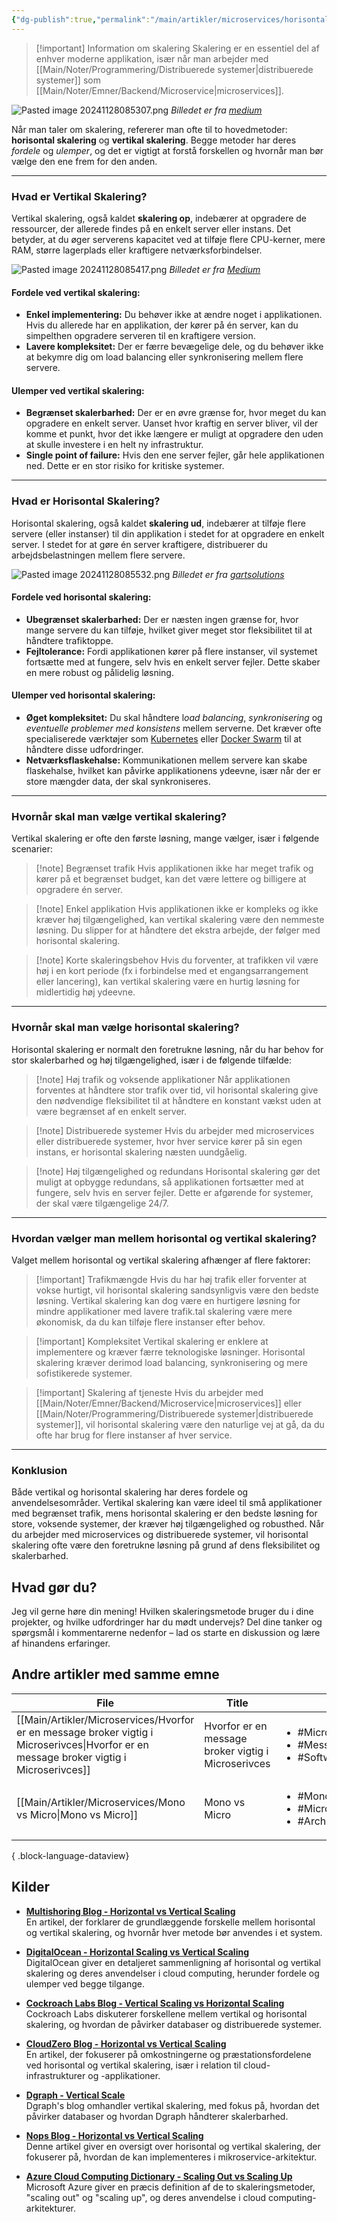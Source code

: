 ```yaml
---
{"dg-publish":true,"permalink":"/main/artikler/microservices/horisontal-vs-vertikal-skalering/","tags":["Microservice","skalering"],"dgHomeLink":"false","dgShowBacklinks":"false","dgShowLocalGraph":"true","dgShowFileTree":"false","dgEnableSearch":"false","dgShowToc":"false","created":"2024-11-28T08:49:31.897+01:00"}
---
```



> [!important] Information om skalering
> Skalering er en essentiel del af enhver moderne applikation, især når man arbejder med [[Main/Noter/Programmering/Distribuerede systemer\|distribuerede systemer]] som [[Main/Noter/Emner/Backend/Microservice\|microservices]]. 


![Pasted image 20241128085307.png](/img/user/Main/Images/Pasted%20image%2020241128085307.png)
*Billedet er fra [medium](https://medium.com/javarevisited/difference-between-horizontal-scalability-vs-vertical-scalability-67455efc91c)*

Når man taler om skalering, refererer man ofte til to hovedmetoder: **horisontal skalering** og **vertikal skalering**. Begge metoder har deres *fordele* og *ulemper*, og det er vigtigt at forstå forskellen og hvornår man bør vælge den ene frem for den anden.

---
### **Hvad er Vertikal Skalering?**

Vertikal skalering, også kaldet **skalering op**, indebærer at opgradere de ressourcer, der allerede findes på en enkelt server eller instans. Det betyder, at du øger serverens kapacitet ved at tilføje flere CPU-kerner, mere RAM, større lagerplads eller kraftigere netværksforbindelser.

![Pasted image 20241128085417.png](/img/user/Main/Images/Pasted%20image%2020241128085417.png)
*Billedet er fra [Medium](https://sumeetpanchal-21.medium.com/scaling-strategies-vertical-scaling-horizontal-scaling-and-hybrid-designs-fc42a63af0cb)*
#### **Fordele ved vertikal skalering:**

- **Enkel implementering:** Du behøver ikke at ændre noget i applikationen. Hvis du allerede har en applikation, der kører på én server, kan du simpelthen opgradere serveren til en kraftigere version.
- **Lavere kompleksitet:** Der er færre bevægelige dele, og du behøver ikke at bekymre dig om load balancing eller synkronisering mellem flere servere.

#### **Ulemper ved vertikal skalering:**

- **Begrænset skalerbarhed:** Der er en øvre grænse for, hvor meget du kan opgradere en enkelt server. Uanset hvor kraftig en server bliver, vil der komme et punkt, hvor det ikke længere er muligt at opgradere den uden at skulle investere i en helt ny infrastruktur.
- **Single point of failure:** Hvis den ene server fejler, går hele applikationen ned. Dette er en stor risiko for kritiske systemer.

---

### **Hvad er Horisontal Skalering?**

Horisontal skalering, også kaldet **skalering ud**, indebærer at tilføje flere servere (eller instanser) til din applikation i stedet for at opgradere en enkelt server. I stedet for at gøre én server kraftigere, distribuerer du arbejdsbelastningen mellem flere servere.

![Pasted image 20241128085532.png](/img/user/Main/Images/Pasted%20image%2020241128085532.png)
*Billedet er fra [gartsolutions](https://gartsolutions.com/cloud-scalability-horizontal-vs-vertical-scaling-of-it-infrastructures/)*
#### **Fordele ved horisontal skalering:**

- **Ubegrænset skalerbarhed:** Der er næsten ingen grænse for, hvor mange servere du kan tilføje, hvilket giver meget stor fleksibilitet til at håndtere trafiktoppe.
- **Fejltolerance:** Fordi applikationen kører på flere instanser, vil systemet fortsætte med at fungere, selv hvis en enkelt server fejler. Dette skaber en mere robust og pålidelig løsning.

#### **Ulemper ved horisontal skalering:**

- **Øget kompleksitet:** Du skal håndtere l*oad balancing*, *synkronisering* og *eventuelle problemer med konsistens* mellem serverne. Det kræver ofte specialiserede værktøjer som [Kubernetes](https://kubernetes.io/) eller [Docker Swarm](https://docs.docker.com/engine/swarm/) til at håndtere disse udfordringer.
- **Netværksflaskehalse:** Kommunikationen mellem servere kan skabe flaskehalse, hvilket kan påvirke applikationens ydeevne, især når der er store mængder data, der skal synkroniseres.

---

### **Hvornår skal man vælge vertikal skalering?**

Vertikal skalering er ofte den første løsning, mange vælger, især i følgende scenarier:
> [!note] Begrænset trafik
> Hvis applikationen ikke har meget trafik og kører på et begrænset budget, kan det være lettere og billigere at opgradere én server.

> [!note] Enkel applikation
> Hvis applikationen ikke er kompleks og ikke kræver høj tilgængelighed, kan vertikal skalering være den nemmeste løsning. Du slipper for at håndtere det ekstra arbejde, der følger med horisontal skalering.

> [!note] Korte skaleringsbehov
> Hvis du forventer, at trafikken vil være høj i en kort periode (fx i forbindelse med et engangsarrangement eller lancering), kan vertikal skalering være en hurtig løsning for midlertidig høj ydeevne.


---

### **Hvornår skal man vælge horisontal skalering?**

Horisontal skalering er normalt den foretrukne løsning, når du har behov for stor skalerbarhed og høj tilgængelighed, især i de følgende tilfælde:

> [!note] Høj trafik og voksende applikationer
> Når applikationen forventes at håndtere stor trafik over tid, vil horisontal skalering give den nødvendige fleksibilitet til at håndtere en konstant vækst uden at være begrænset af en enkelt server.

> [!note] Distribuerede systemer
> Hvis du arbejder med microservices eller distribuerede systemer, hvor hver service kører på sin egen instans, er horisontal skalering næsten uundgåelig.

> [!note] Høj tilgængelighed og redundans
> Horisontal skalering gør det muligt at opbygge redundans, så applikationen fortsætter med at fungere, selv hvis en server fejler. Dette er afgørende for systemer, der skal være tilgængelige 24/7.

---

### **Hvordan vælger man mellem horisontal og vertikal skalering?**

Valget mellem horisontal og vertikal skalering afhænger af flere faktorer:

> [!important] Trafikmængde
> Hvis du har høj trafik eller forventer at vokse hurtigt, vil horisontal skalering sandsynligvis være den bedste løsning. Vertikal skalering kan dog være en hurtigere løsning for mindre applikationer med lavere trafik.tal skalering være mere økonomisk, da du kan tilføje flere instanser efter behov.

> [!important] Kompleksitet
> Vertikal skalering er enklere at implementere og kræver færre teknologiske løsninger. Horisontal skalering kræver derimod load balancing, synkronisering og mere sofistikerede systemer.

> [!important] Skalering af tjeneste
> Hvis du arbejder med [[Main/Noter/Emner/Backend/Microservice\|microservices]] eller [[Main/Noter/Programmering/Distribuerede systemer\|distribuerede systemer]], vil horisontal skalering være den naturlige vej at gå, da du ofte har brug for flere instanser af hver service.

---

### **Konklusion**

Både vertikal og horisontal skalering har deres fordele og anvendelsesområder. Vertikal skalering kan være ideel til små applikationer med begrænset trafik, mens horisontal skalering er den bedste løsning for store, voksende systemer, der kræver høj tilgængelighed og robusthed. Når du arbejder med microservices og distribuerede systemer, vil horisontal skalering ofte være den foretrukne løsning på grund af dens fleksibilitet og skalerbarhed.

## Hvad gør du?
Jeg vil gerne høre din mening! Hvilken skaleringsmetode bruger du i dine projekter, og hvilke udfordringer har du mødt undervejs? Del dine tanker og spørgsmål i kommentarerne nedenfor – lad os starte en diskussion og lære af hinandens erfaringer.

## Andre artikler med samme emne
| File                                                                                                                                        | Title                                               | Tags                                                                                   |
| ------------------------------------------------------------------------------------------------------------------------------------------- | --------------------------------------------------- | -------------------------------------------------------------------------------------- |
| [[Main/Artikler/Microservices/Hvorfor er en message broker vigtig i Microserivces\|Hvorfor er en message broker vigtig i Microserivces]] | Hvorfor er en message broker vigtig i Microserivces | <ul><li>#Microservices</li><li>#MessageBrokers</li><li>#SoftwareArchitecture</li></ul> |
| [[Main/Artikler/Microservices/Mono vs Micro\|Mono vs Micro]]                                                                             | Mono vs Micro                                       | <ul><li>#Monolith</li><li>#Microservices</li><li>#Architecture</li></ul>               |

{ .block-language-dataview}

## Kilder
- **[Multishoring Blog - Horizontal vs Vertical Scaling](https://multishoring.com/blog/horizontal-vs-vertical-scaling/)**  
    En artikel, der forklarer de grundlæggende forskelle mellem horisontal og vertikal skalering, og hvornår hver metode bør anvendes i et system.
    
- **[DigitalOcean - Horizontal Scaling vs Vertical Scaling](https://www.digitalocean.com/resources/articles/horizontal-scaling-vs-vertical-scaling)**  
    DigitalOcean giver en detaljeret sammenligning af horisontal og vertikal skalering og deres anvendelser i cloud computing, herunder fordele og ulemper ved begge tilgange.
    
- **[Cockroach Labs Blog - Vertical Scaling vs Horizontal Scaling](https://www.cockroachlabs.com/blog/vertical-scaling-vs-horizontal-scaling/)**  
    Cockroach Labs diskuterer forskellene mellem vertikal og horisontal skalering, og hvordan de påvirker databaser og distribuerede systemer.
    
- **[CloudZero Blog - Horizontal vs Vertical Scaling](https://www.cloudzero.com/blog/horizontal-vs-vertical-scaling/)**  
    En artikel, der fokuserer på omkostningerne og præstationsfordelene ved horisontal og vertikal skalering, især i relation til cloud-infrastrukturer og -applikationer.
    
- **[Dgraph - Vertical Scale](https://dgraph.io/blog/post/vertical-scale/)**  
    Dgraph's blog omhandler vertikal skalering, med fokus på, hvordan det påvirker databaser og hvordan Dgraph håndterer skalerbarhed.
    
- **[Nops Blog - Horizontal vs Vertical Scaling](https://www.nops.io/blog/horizontal-vs-vertical-scaling/)**  
    Denne artikel giver en oversigt over horisontal og vertikal skalering, der fokuserer på, hvordan de kan implementeres i mikroservice-arkitektur.
    
- **[Azure Cloud Computing Dictionary - Scaling Out vs Scaling Up](https://azure.microsoft.com/da-dk/resources/cloud-computing-dictionary/scaling-out-vs-scaling-up)**  
    Microsoft Azure giver en præcis definition af de to skaleringsmetoder, "scaling out" og "scaling up", og deres anvendelse i cloud computing-arkitekturer.

